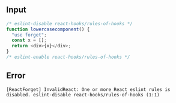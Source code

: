 
## Input

```javascript
/* eslint-disable react-hooks/rules-of-hooks */
function lowercasecomponent() {
  "use forget";
  const x = [];
  return <div>{x}</div>;
}
/* eslint-enable react-hooks/rules-of-hooks */

```


## Error

```
[ReactForget] InvalidReact: One or more React eslint rules is disabled. eslint-disable react-hooks/rules-of-hooks (1:1)
```
          
      